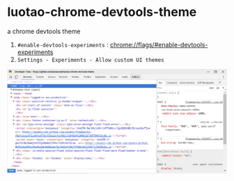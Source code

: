 # luotao-chrome-devtools-theme
a chrome devtools theme


1. `#enable-devtools-experiments` : [chrome://flags/#enable-devtools-experiments](chrome://flags/#enable-devtools-experiments)
2. `Settings - Experiments - Allow custom UI themes`

![](/image/preview.png)